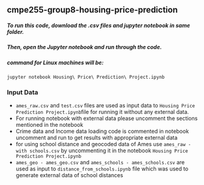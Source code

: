 ## cmpe255-group8-housing-price-prediction

##### To run this code, download the .csv files and jupyter notebook in same folder. 
##### Then, open the Jupyter notebook and run through the code. 
##### command for Linux machines will be:
```console
jupyter notebook Housing\ Price\ Prediction\ Project.ipynb
```

### Input Data ##

* ```ames_raw.csv``` and ```test.csv``` files are used as input data to ```Housing Price Prediction Project.ipynb```file for running it without any external data.
*  For running notebook with external data please uncomment the sections mentioned in the notebook
* Crime data and Income data loading code is commented in notebook uncomment and run to get results with appropriate external data
* for using school distance and geocoded data of Ames use ```ames_raw - with schools.csv``` by uncommenting it in the notebook  ```Housing Price Prediction Project.ipynb```
* ```ames_geo - ames_geo.csv``` and ```ames_schools - ames_schools.csv``` are used as input to ```distance_from_schools.ipynb``` file which was used to generate external data of school distances
